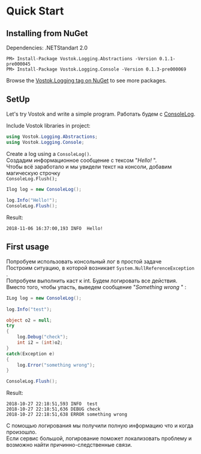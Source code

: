 # Quick Start

## Installing from NuGet

Dependencies: .NETStandart 2.0

```aspnet
PM> Install-Package Vostok.Logging.Abstractions -Version 0.1.1-pre000045
PM> Install-Package Vostok.Logging.Console -Version 0.1.3-pre000069
```

Browse the [Vostok.Logging tag on NuGet](https://www.nuget.org/packages?q=Vostok.Logging) to see more packages.

##  SetUp

Let's try Vostok and write a simple program. Работать будем с [ConsoleLog](implementations/consolelog.md).

Include Vostok libraries in project:

```csharp
using Vostok.Logging.Abstractions;
using Vostok.Logging.Console;
```

Create a log using a `ConsoleLog()`.   
Создадим информационное сообщение с тексом "_Hello!_ ".  
Чтобы всё заработало и мы увидели текст на консоли, добавим магическую строчку  
`ConsoleLog.Flush();`

```csharp
Ilog log = new ConsoleLog();
            
log.Info("Hello!");
ConsoleLog.Flush();
```

Result:

```aspnet
2018-11-06 16:37:00,193 INFO  Hello!
```

## First usage

Попробуем использовать консольный лог в простой задаче  
Построим ситуацию, в которой возникает `System.NullReferenceException` .  
Попробуем выполнить каст к int. Будем логировать все действия. Вместо того, чтобы упасть, выведем сообщение "_Something wrong_ " :

```csharp
ILog log = new ConsoleLog();
                       
log.Info("test");

object o2 = null;  
try  
{  
    log.Debug("check");
    int i2 = (int)o2; 
}
catch(Exception e)
{
    log.Error("something wrong");
}

ConsoleLog.Flush();
```

Result:

```aspnet
2018-10-27 22:18:51,593 INFO  test
2018-10-27 22:18:51,636 DEBUG check
2018-10-27 22:18:51,638 ERROR something wrong
```

С помощью логирования мы получили полную информацию что и когда произошло.  
Если сервис большой, логирование поможет локализовать проблему и возможно найти причинно-следственные связи.


